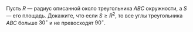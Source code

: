Пусть $R$ — радиус описанной около треугольника $ABC$ окружности, а $S$ — его площадь. Докажите, что если $S \geq R^2$, то все углы треугольника $ABC$  больше $30^\circ$ и не превосходят $90^\circ$.